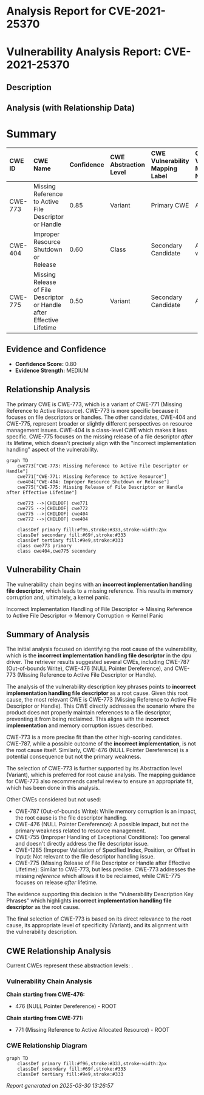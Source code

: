 # Analysis Report for CVE-2021-25370

# Vulnerability Analysis Report: CVE-2021-25370

## Description



## Analysis (with Relationship Data)

# Summary
| CWE ID  | CWE Name                                                                 | Confidence | CWE Abstraction Level | CWE Vulnerability Mapping Label | CWE-Vulnerability Mapping Notes |
| :-------- | :----------------------------------------------------------------------- | :---------- | :---------------------- | :------------------------------ | :------------------------------ |
| CWE-773 | Missing Reference to Active File Descriptor or Handle                   | 0.85       | Variant                 | Primary CWE                     | Allowed                       |
| CWE-404 | Improper Resource Shutdown or Release                                 | 0.60       | Class                   | Secondary Candidate             | Allowed-with-Review           |
| CWE-775 | Missing Release of File Descriptor or Handle after Effective Lifetime | 0.50       | Variant                 | Secondary Candidate             | Allowed                       |

## Evidence and Confidence

*   **Confidence Score:** 0.80
*   **Evidence Strength:** MEDIUM

## Relationship Analysis

The primary CWE is CWE-773, which is a variant of CWE-771 (Missing Reference to Active Resource). CWE-773 is more specific because it focuses on file descriptors or handles. The other candidates, CWE-404 and CWE-775, represent broader or slightly different perspectives on resource management issues. CWE-404 is a class-level CWE which makes it less specific. CWE-775 focuses on the missing release of a file descriptor *after* its lifetime, which doesn't precisely align with the "incorrect implementation handling" aspect of the vulnerability.

```mermaid
graph TD
    cwe773["CWE-773: Missing Reference to Active File Descriptor or Handle"]
    cwe771["CWE-771: Missing Reference to Active Resource"]
    cwe404["CWE-404: Improper Resource Shutdown or Release"]
    cwe775["CWE-775: Missing Release of File Descriptor or Handle after Effective Lifetime"]
    
    cwe773 -->|CHILDOF| cwe771
    cwe775 -->|CHILDOF| cwe772
    cwe775 -->|CHILDOF| cwe404
    cwe772 -->|CHILDOF| cwe404
    
    classDef primary fill:#f96,stroke:#333,stroke-width:2px
    classDef secondary fill:#69f,stroke:#333
    classDef tertiary fill:#9e9,stroke:#333
    class cwe773 primary
    class cwe404,cwe775 secondary
```

## Vulnerability Chain

The vulnerability chain begins with an **incorrect implementation handling file descriptor**, which leads to a missing reference. This results in memory corruption and, ultimately, a kernel panic.

Incorrect Implementation Handling of File Descriptor -> Missing Reference to Active File Descriptor -> Memory Corruption -> Kernel Panic

## Summary of Analysis

The initial analysis focused on identifying the root cause of the vulnerability, which is the **incorrect implementation handling file descriptor** in the dpu driver. The retriever results suggested several CWEs, including CWE-787 (Out-of-bounds Write), CWE-476 (NULL Pointer Dereference), and CWE-773 (Missing Reference to Active File Descriptor or Handle).

The analysis of the vulnerability description key phrases points to **incorrect implementation handling file descriptor** as a root cause. Given this root cause, the most relevant CWE is CWE-773 (Missing Reference to Active File Descriptor or Handle). This CWE directly addresses the scenario where the product does not properly maintain references to a file descriptor, preventing it from being reclaimed. This aligns with the **incorrect implementation** and memory corruption issues described.

CWE-773 is a more precise fit than the other high-scoring candidates. CWE-787, while a possible outcome of the **incorrect implementation**, is not the root cause itself. Similarly, CWE-476 (NULL Pointer Dereference) is a potential consequence but not the primary weakness.

The selection of CWE-773 is further supported by its Abstraction level (Variant), which is preferred for root cause analysis. The mapping guidance for CWE-773 also recommends careful review to ensure an appropriate fit, which has been done in this analysis.

Other CWEs considered but not used:

*   CWE-787 (Out-of-bounds Write): While memory corruption is an impact, the root cause is the file descriptor handling.
*   CWE-476 (NULL Pointer Dereference): A possible impact, but not the primary weakness related to resource management.
*   CWE-755 (Improper Handling of Exceptional Conditions): Too general and doesn't directly address the file descriptor issue.
*   CWE-1285 (Improper Validation of Specified Index, Position, or Offset in Input): Not relevant to the file descriptor handling issue.
*   CWE-775 (Missing Release of File Descriptor or Handle after Effective Lifetime): Similar to CWE-773, but less precise. CWE-773 addresses the missing *reference* which allows it to be reclaimed, while CWE-775 focuses on release *after* lifetime.

The evidence supporting this decision is the "Vulnerability Description Key Phrases" which highlights **incorrect implementation handling file descriptor** as the root cause.

The final selection of CWE-773 is based on its direct relevance to the root cause, its appropriate level of specificity (Variant), and its alignment with the vulnerability description.


## CWE Relationship Analysis

Current CWEs represent these abstraction levels: .


### Vulnerability Chain Analysis

**Chain starting from CWE-476:**
- 476 (NULL Pointer Dereference) - ROOT


**Chain starting from CWE-771:**
- 771 (Missing Reference to Active Allocated Resource) - ROOT



### CWE Relationship Diagram

```mermaid
graph TD
    classDef primary fill:#f96,stroke:#333,stroke-width:2px
    classDef secondary fill:#69f,stroke:#333
    classDef tertiary fill:#9e9,stroke:#333
```



*Report generated on 2025-03-30 13:26:57*
